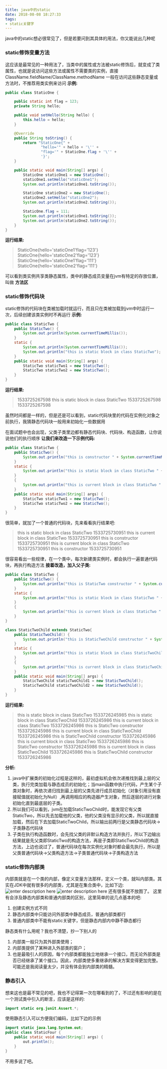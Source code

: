 ```yaml
---
title: java中的static
date: 2018-08-08 18:27:33
tags:
- static关键字
---
```


java中的static想必很常见了，但是若要问到其具体的用法，你又能说出几种呢
<!-- more -->

### static修饰变量方法
这应该是最常见的一种用法了，当类中的属性或方法被static修饰后，就变成了类属性，也就是说访问这些方法或属性不需要类的实例，直接 ClassName.fieldName/ClassName.methodName
一般在访问这些静态变量或方法时，不推荐用类实例来访问
**示例:**

``` java
public class StaticOne {

    public static int flag = 123;
    private String hello;

    public void setHello(String hello) {
        this.hello = hello;
    }

    @Override
    public String toString() {
        return "StaticOne{" +
                "hello='" + hello + '\'' +
                "flag='" + StaticOne.flag + '\'' +
                '}';
    }

    public static void main(String[] args) {
        StaticOne staticOne1 = new StaticOne();
        staticOne1.setHello("staticOne1");
        System.out.println(staticOne1.toString());

        StaticOne staticOne2 = new StaticOne();
        staticOne2.setHello("staticOne2");
        System.out.println(staticOne2.toString());

        StaticOne.flag = 111;
        System.out.println(staticOne1.toString());
        System.out.println(staticOne2.toString());
    }
}
```
**运行结果:**
> StaticOne{hello='staticOne1'flag='123'}
> StaticOne{hello='staticOne2'flag='123'}
> StaticOne{hello='staticOne1'flag='111'}
> StaticOne{hello='staticOne2'flag='111'}

可以看到类实例共享类静态属性，类中的静态成员变量在jvm有特定的存放位置，叫做 **方法区**


### static修饰代码块
static修饰的代码块在类被加载时就运行，而且只在类被加载到jvm中时运行一次，后续创建该类实例时不再运行
**示例:**

``` java
public class StaticTwo {
    public StaticTwo() {
        System.out.println(System.currentTimeMillis());
    }
    static {
        System.out.println(System.currentTimeMillis());
        System.out.println("this is static block in class StaticTwo");
    }
    public static void main(String[] args) {
        StaticTwo staticTwo1 = new StaticTwo();
        StaticTwo staticTwo2 = new StaticTwo();
    }
}
```
**运行结果:**
> 1533725267598 
>  this is static block in class StaticTwo 
> 1533725267598
> 1533725267598

虽然时间都是一样的，但是还是可以看到，static代码块里的代码在实例化对象之前执行，我猜静态代码块一般用来初始化一些数据用


在面试题中也会出现，父类子类里边都有静态代码块、代码块、构造函数，让你说说他们的执行顺序
**让我们来改造一下示例代码:**
``` java
public class StaticTwo {
    public StaticTwo() {
        System.out.println("this is constructor " + System.currentTimeMillis());
    }
    static {
        System.out.println("this is static block in class StaticTwo " + System.currentTimeMillis());
    }
    {
        System.out.println("this is current block in class StaticTwo " + System.currentTimeMillis());
    }
    public static void main(String[] args) {
        StaticTwo staticTwo1 = new StaticTwo();
        StaticTwo staticTwo2 = new StaticTwo();
    }
}
```
很简单，就加了一个普通的代码块，先来看看执行结果吧:

> this is static block in class StaticTwo 1533725730951 
> this is current block in class StaticTwo 1533725730951 
> this is constructor 1533725730951
> this is current block in class StaticTwo 1533725730951
> this is constructor 1533725730951

很容易看出一些规律，在一个类中，每次新建类实例时，都会执行一遍普通代码块，再执行构造方法
**接着改造，加入父子类:**

``` java
public class StaticTwo {
    public StaticTwo() {
        System.out.println("this is StaticTwo constructor " + System.currentTimeMillis());
    }
    static {
        System.out.println("this is static block in class StaticTwo " + System.currentTimeMillis());
    }
    {
        System.out.println("this is current block in class StaticTwo " + System.currentTimeMillis());
    }
}

class StaticTwoChild extends StaticTwo{
    public StaticTwoChild() {
        System.out.println("this is StaticTwoChild constructor " + System.currentTimeMillis());
    }
    static {
        System.out.println("this is static block in class StaticTwoChild " + System.currentTimeMillis());
    }
    {
        System.out.println("this is current block in class StaticTwoChild " + System.currentTimeMillis());
    }
    public static void main(String[] args) {
        StaticTwoChild staticTwoChild1 = new StaticTwoChild();
        StaticTwoChild staticTwoChild2 = new StaticTwoChild();
    }
}
```
**运行结果:**

> this is static block in class StaticTwo 1533726245985 
> this is static block in class StaticTwoChild 1533726245986
> this is current block in class StaticTwo 1533726245986 
> this is StaticTwo constructor 1533726245986 
> this is current block in class StaticTwoChild 1533726245986 
> this is StaticTwoChild constructor 1533726245986
> this is current block in class StaticTwo 1533726245986 
> this is StaticTwo constructor 1533726245986 
> this is current block in class StaticTwoChild 1533726245986 
> this is StaticTwoChild constructor 1533726245986

**分析:**

 1. java中扩展类的初始化过程是这样的，最初虚拟机会依次递推找到最上层的父类，执行完类加载与静态成员的初始化；当main函数中执行代码，产生某个子类对象时，再依次递归找到最上层的父类先进行成员初始化（对象引用没有直接赋值就初始化为Null）,再调用相应的构造器产生对象，然后逐层的进行对象初始化直到最底层的子类。
 2. 所以我们可以看到，jvm在加载StaticTwoChild时，能发现它有父类StaticTwo，所以先去加载他的父类，他的父类没有显示的父类，所以就直接加载，然后在下去加载StaticTwoChild，所以输出前两行是父类静态代码块->子类静态代码块
 3. 子类在执行构造函数时，会先找父类的非默认构造方法并执行，所以下边输出结果就是先父类即StaticTwo的构造方法，再是子类即StaticTwoChild的构造方法，上边也说过了，普通代码块在每次实例化对象时都会最先执行，所以是父类普通代码块->父类构造方法->子类普通代码块->子类构造方法

### static修饰内部类
内部类就是在一个类的内部，像定义变量方法那样，定义一个类，就叫内部类。其实在JDK中就有很多的内部类，尤其是在集合类中，比如下边:
![enter description here](fig1.png)
![enter description here](fig2.png)
还有很多就不放图了。
这里有会涉及静态内部类和普通内部类的区别，这里简单的说几点基本的吧:
 1. 创建实例方式不同
 2. 静态内部类中只能访问外部类中静态成员，普通内部类都行
 3. 普通内部类中不能有static关键字，但是静态内部内中静不静态都行

静态类有什么用呢？我也不清楚，抄一下别人的
 1. 内部类一般只为其外部类使用；
 2. 内部类提供了某种进入外部类的窗户；
 3.  也是最吸引人的原因，每个内部类都能独立地继承一个接口，而无论外部类是否已经继承了某个接口。因此，内部类使多重继承的解决方案变得更加完整。
可能还是我阅读量太少，并没有体会到内部类的精髓。


### 静态引入
想来这也是最不常见的吧，我也不记得第一次在哪看到的了，不过还有影响的是在一个测试类中引入的断言，应该是这样的:
``` java
import static org.junit.Assert.*;
```
使用静态引入可以方便我们编码，比如下边的示例
``` java
import static java.lang.System.out;
public class StaticFour {
    public static void main(String[] args) {
        out.println();
    }
}
```
不用多说了吧。